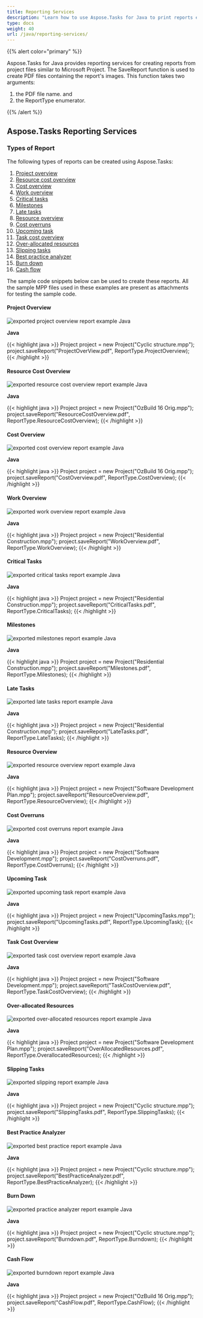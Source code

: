 ```yaml
---
title: Reporting Services
description: "Learn how to use Aspose.Tasks for Java to print reports exported from Microsoft Project (MPP/XML) files."
type: docs
weight: 40
url: /java/reporting-services/
---
```


{{% alert color="primary" %}} 

Aspose.Tasks for Java provides reporting services for creating reports from project files similar to Microsoft Project. The SaveReport function is used to create PDF files containing the report's images. This function takes two arguments:

1. the PDF file name. and
2. the ReportType enumerator.

{{% /alert %}}

## **Aspose.Tasks Reporting Services**
### **Types of Report**
The following types of reports can be created using Aspose.Tasks:

1. [Project overview](/tasks/java/reporting-services/)
2. [Resource cost overview](/tasks/java/reporting-services/)
3. [Cost overview](/tasks/java/reporting-services/)
4. [Work overview](/tasks/java/reporting-services/)
5. [Critical tasks](/tasks/java/reporting-services/)
6. [Milestones](/tasks/java/reporting-services/)
7. [Late tasks](/tasks/java/reporting-services/)
8. [Resource overview](/tasks/java/reporting-services/)
9. [Cost overruns](/tasks/java/reporting-services/)
10. [Upcoming task](/tasks/java/reporting-services/)
11. [Task cost overview](/tasks/java/reporting-services/)
12. [Over-allocated resources](/tasks/java/reporting-services/)
13. [Slipping tasks](/tasks/java/reporting-services/)
14. [Best practice analyzer](/tasks/java/reporting-services/)
15. [Burn down](/tasks/java/reporting-services/)
16. [Cash flow](/tasks/java/reporting-services/)

The sample code snippets below can be used to create these reports. All the sample MPP files used in these examples are present as attachments for testing the sample code.
#### **Project Overview**
![exported project overview report example Java](reporting-services_1.png)

**Java**

{{< highlight java >}}
Project project = new Project("Cyclic structure.mpp");
project.saveReport("ProjectOverView.pdf", ReportType.ProjectOverview);
{{< /highlight >}}

#### **Resource Cost Overview**
![exported resource cost overview report example Java](reporting-services_2.png)

**Java**

{{< highlight java >}}
Project project = new Project("OzBuild 16 Orig.mpp");
project.saveReport("ResourceCostOverview.pdf", ReportType.ResourceCostOverview);
{{< /highlight >}}

#### **Cost Overview**
![exported cost overview report example Java](reporting-services_3.png)

**Java**

{{< highlight java >}}
Project project = new Project("OzBuild 16 Orig.mpp");
project.saveReport("CostOverview.pdf", ReportType.CostOverview);
{{< /highlight >}}

#### **Work Overview**
![exported work overview report example Java](reporting-services_4.png)

**Java**

{{< highlight java >}}
Project project = new Project("Residential Construction.mpp");
project.saveReport("WorkOverview.pdf", ReportType.WorkOverview);
{{< /highlight >}}

#### **Critical Tasks**

![exported critical tasks report example Java](reporting-services_5.png)

**Java**

{{< highlight java >}}
Project project = new Project("Residential Construction.mpp");
project.saveReport("CriticalTasks.pdf", ReportType.CriticalTasks);
{{< /highlight >}}

#### **Milestones**

![exported milestones report example Java](reporting-services_6.png)

**Java**

{{< highlight java >}}
Project project = new Project("Residential Construction.mpp");
project.saveReport("Milestones.pdf", ReportType.Milestones);
{{< /highlight >}}

#### **Late Tasks**
![exported late tasks report example Java](reporting-services_7.png)

**Java**

{{< highlight java >}}
Project project = new Project("Residential Construction.mpp");
project.saveReport("LateTasks.pdf", ReportType.LateTasks);
{{< /highlight >}}

#### **Resource Overview**
![exported resource overview report example Java](reporting-services_8.png)

**Java**

{{< highlight java >}}
Project project = new Project("Software Development Plan.mpp");
project.saveReport("ResourceOverview.pdf", ReportType.ResourceOverview);
{{< /highlight >}}

#### **Cost Overruns**
![exported cost overruns report example Java](reporting-services_9.png)

**Java**

{{< highlight java >}}
Project project = new Project("Software Development.mpp");
project.saveReport("CostOverruns.pdf", ReportType.CostOverruns);
{{< /highlight >}}

#### **Upcoming Task**
![exported upcoming task report example Java](reporting-services_10.png)

**Java**

{{< highlight java >}}
Project project = new Project("UpcomingTasks.mpp");
project.saveReport("UpcomingTasks.pdf", ReportType.UpcomingTask);
{{< /highlight >}}

#### **Task Cost Overview**
![exported task cost overview report example Java](reporting-services_11.png)

**Java**

{{< highlight java >}}
Project project = new Project("Software Development.mpp");
project.saveReport("TaskCostOverview.pdf", ReportType.TaskCostOverview);
{{< /highlight >}}

#### **Over-allocated Resources**
![exported over-allocated resources report example Java](reporting-services_12.png)

**Java**

{{< highlight java >}}
Project project = new Project("Software Development Plan.mpp");
project.saveReport("OverAllocatedResources.pdf", ReportType.OverallocatedResources);
{{< /highlight >}}

#### **Slipping Tasks**
![exported slipping report example Java](reporting-services_13.png)

**Java**

{{< highlight java >}}
Project project = new Project("Cyclic structure.mpp");
project.saveReport("SlippingTasks.pdf", ReportType.SlippingTasks);
{{< /highlight >}}

#### **Best Practice Analyzer**
![exported best practice report example Java](reporting-services_14.png)

**Java**

{{< highlight java >}}
Project project = new Project("Cyclic structure.mpp");
project.saveReport("BestPracticeAnalyzer.pdf", ReportType.BestPracticeAnalyzer);
{{< /highlight >}}

#### **Burn Down**
![exported practice analyzer report example Java](reporting-services_15.png)

**Java**

{{< highlight java >}}
Project project = new Project("Cyclic structure.mpp");
project.saveReport("Burndown.pdf", ReportType.Burndown);
{{< /highlight >}}

#### **Cash Flow**
![exported burndown report example Java](reporting-services_16.png)

**Java**

{{< highlight java >}}
Project project = new Project("OzBuild 16 Orig.mpp");
project.saveReport("CashFlow.pdf", ReportType.CashFlow);
{{< /highlight >}}
